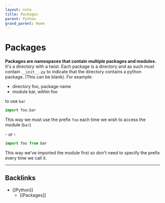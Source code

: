 ```yaml
---
layout: note
title: Packages
parent: Python
grand_parent: Home
---
```


# Packages

**Packages are namespaces that contain multiple packages and modules.** It's a directory with a twist. Each package is a directory and as such must contain `__init__.py` to indicate that the directory contains a python package. (This can be blank). For example:

- directory foo, package name
- module bar, within foo

to use `bar`

```py
import foo.bar
```

This way we must use the prefix `foo` each time we wish to access the module (`bar`)

_- or -_

```py
import foo from bar
```

This way we've imported the module first so don't need to specify the prefix every time we call it.

---
## Backlinks
* [[Python]]
	* [[Packages]]

